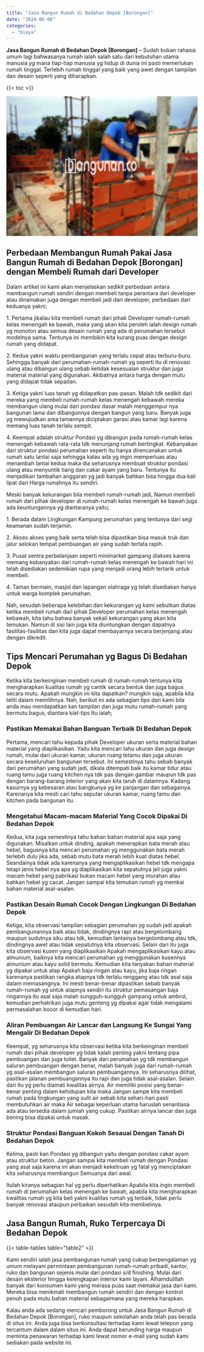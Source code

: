 ```yaml
---
title: "Jasa Bangun Rumah di Bedahan Depok [Borongan]"
date: "2024-06-08"
categories: 
  - "biaya"
---
```


**Jasa Bangun Rumah di Bedahan Depok \[Borongan\]** – Sudah bukan rahasia umum lagi bahwasanya rumah ialah salah satu dari kebutuhan utama manusia yg mana tiap-tiap manusia yg hidup di dunia ini pasti memerlukan rumah tinggal. Terlebih rumah tinggal yang baik yang awet dengan tampilan dan desain seperti yang diharapkan.

{{< toc >}}

![Jasa Bangun Rumah di Bedahan Depok [Borongan]](/images/borong-bangunan-17.png)

## Perbedaan Membangun Rumah Pakai Jasa Bangun Rumah di Bedahan Depok \[Borongan\] dengan Membeli Rumah dari Developer

Dalam artikel ini kami akan menjelaskan sedikit perbedaan antara membangun rumah sendiri dengan membeli tanpa perantara dari developer atau dinamakan juga dengan membeli jadi dari developer, perbedaan dari keduanya yakni;

1\. Pertama jikalau kita membeli rumah dari pihak Developer rumah-rumah kelas menengah ke bawah, maka yang akan kita peroleh ialah design rumah yg monoton atau semua desain rumah yang ada di perumahan tersebut modelnya sama. Tentunya ini membikin kita kurang puas dengan design rumah yang didapat.

2\. Kedua yakni waktu pembangunan yang terlalu cepat atau terburu-buru. Sehingga banyak dari perumahan-rumah-rumah yg seperti itu di renovasi ulang atau dibangun ulang sebab ketidak kesesuaian struktur dan juga material material yang digunakan. Akibatnya antara harga dengan mutu yang didapat tidak sepadan.

3\. Ketiga yakni luas tanah yg didapatkan pas-pasan. Malah tdk sedikit dari mereka yang membeli rumah-rumah kelas menengah kebawah mereka membangun ulang mulai dari pondasi dasar malah menggempur nya bangunan lama dan dibangunnya dengan bangun yang baru. Banyak juga yg mewujudkan area tamannya diciptakan garasi atau kamar lagi karena memang luas tanah terlalu sempit.

4\. Keempat adalah struktur Pondasi yg dibangun pada rumah-rumah kelas menengah kebawah rata-rata tdk menunjang rumah bertingkat. Kebanyakan dari struktur pondasi perumahan seperti itu hanya direncanakan untuk rumah satu lantai saja sehingga kalau ada yg ingin memperluas atau menambah lantai kedua maka dia seharusnya membuat struktur pondasi ulang atau menyuntik tiang dan cakar ayam yang baru. Tentunya itu menjadikan tambahan anggaran yg jadi banyak bahkan bisa hingga dua kali lipat dari Harga rumahnya itu sendiri.

Meski banyak kekurangan bila membeli rumah-rumah jadi, Namun membeli rumah dari pihak developer di rumah-rumah kelas menengah ke bawah juga ada keuntungannya yg diantaranya yaitu;

1\. Berada dalam Lingkungan Kampung perumahan yang tentunya dari segi keamanan sudah terjamin.

2\. Akses akses yang baik serta telah bisa dipastikan bisa masuk truk dan jalur selokan tempat pembuangan air yang sudah tertata rapih.

3\. Pusat sentra perbelanjaan seperti minimarket gampang diakses karena memang kebanyakan dari rumah-rumah kelas menengah ke bawah hari ini telah disediakan sedemikian rupa yang menjadi orang lebih tertarik untuk membeli.

4\. Taman bermain, masjid dan lapangan olahraga yg telah disediakan hanya untuk warga komplek perumahan.

Nah, sesudah beberapa kelebihan dan kekurangan yg kami sebutkan diatas ketika membeli rumah dari pihak Developer perumahan kelas menengah kebawah, kita tahu bahwa banyak sekali kekurangan yang akan kita temukan. Namun di sisi lain juga kita diuntungkan dengan dapatnya fasilitas-fasilitas dan kita juga dapat membayarnya secara berjenjang atau dengan dikredit.

## Tips Mencari Perumahan yg Bagus Di Bedahan Depok

Ketika kita berkeinginan membeli rumah di rumah-rumah tentunya kita mengharapkan kualitas rumah yg cantik secara bentuk dan juga bagus secara mutu. Apakah mungkin ini kita dapatkan? mungkin saja, apabila kita teliti dalam memilihnya. Nah, berikut ini ada sebagian tips dari kami bila anda mau mendapatkan kan tampilan dan juga mutu rumah-rumah yang bermutu bagus, diantara kiat-tips Itu ialah;

### Pastikan Memakai Bahan Banguan Terbaik Di Bedahan Depok

Pertama, mencari tahu kepada pihak Developer ukuran serta material bahan material yang diaplikasikan. Yaitu kita mencari tahu ukuran dan juga design rumah, mulai dari ukuran kamar, ukuran ruang tetamu dan juga ukuran secara keseluruhan bangunan tersebut. Ini semestinya tahu sebab banyak dari perumahan yang sudah jadi, dikala ditempati baik itu kamar tidur atau ruang tamu juga ruang kitchen nya tdk pas dengan gambar maupun tdk pas dengan barang-barang interior yang akan kita taruh di dalamnya. Kadang kasurnya yg kebesaran atau bangkunya yg ke panjangan dan sebagainya. Karenanya kita mesti cari tahu seputar ukuran kamar, ruang tamu dan kitchen pada bangunan itu.

### Mengetahui Macam-macam Material Yang Cocok Dipakai Di Bedahan Depok

Kedua, kita juga semestinya tahu bahan bahan material apa saja yang digunakan. Misalkan untuk dinding, apakah menerapkan bata merah atau hebel, bagusnya kita mencari perumahan yg menggunakan bata merah terlebih dulu jika ada, sebab mutu bata merah lebih kuat diatas hebel. Seandainya tidak ada karenanya yang mengaplikasikan hebel tdk mengapa tetapi jenis hebel nya apa yg diaplikasikan kita sepatutnya jeli juga yakni macam hebel yang pabrikasi bukan macam hebel yang murahan atau bahkan hebel yg cacat. Jangan sampai kita temukan rumah yg memkai bahan material asal-asalan.

### Pastikan Desain Rumah Cocok Dengan Lingkungan Di Bedahan Depok

Ketiga, kita observasi tampilan sebagian perumahan yg sudah jadi apakah pembangunannya baik atau tidak, dindingnya rapi atau bergelombang maupun sudutnya siku atau tdk, kemudian lantainya bergelombang atau tdk, dindingnya awet atau tidak sepatutnya kita observasi. Selain dari itu juga kita observasi kusen yang diaplikasikan Apakah mengaplikasikan kayu atau almunium, baiknya kita mencari perumahan yg menggunakan kusennya almunium atau kayu solid bermutu. Kemudian kita tanyakan bahan material yg dipakai untuk atap Apakah baja ringan atau kayu, jika baja ringan karenanya pastikan rangka atapnya tdk terlalu renggang atau tdk asal saja dalam memasangnya. Ini mesti benar-benar dipastikan sebab banyak rumah-rumah yg untuk atapnya sendiri itu struktur pemasangan baja ringannya itu asal saja malah sungguh-sungguh gampang untuk ambrol, kemudian perhatrikan juga mutu genteng yg dipakai agar tidak mengalami permasalahan bocor di kemudian hari.

### Aliran Pembuangan Air Lancar dan Langsung Ke Sungai Yang Mengalir Di Bedahan Depok

Keempat, yg seharusnya kita observasi ketika kita berkeinginan membeli rumah dari pihak developer yg tidak kalah penting yakni tentang pipa pembuangan dan juga toilet. Banyak dari perumahan yg tdk membangun saluran pembuangan dengan benar, malah banyak juga dari rumah-rumah yg asal-asalan membangun saluran pembuangannya. Ini seharusnya dilihat, pastikan jalanan pembuangannya itu rapi dan juga tidak asal-asalan. Selain dari itu yg perlu diamati kwalitas airnya. Air memiliki posisi yang benar-benar penting dalam kehidupan kita maka Jangan sampe kita membeli rumah pada lingkungan yang sulit air sebab kita sehari-hari pasti membutuhkan air maka Air sebagai keperluan utama haruslah senantiasa ada atau tersedia dalam jumlah yang cukup. Pastikan airnya lancar dan juga bening bisa dipakai untuk masak.

### Struktur Pondasi Banguan Kokoh Sesauai Dengan Tanah Di Bedahan Depok

Kelima, pasti kan Pondasi yg dibangun yaitu dengan pondasi cakar ayam atau struktur beton. Jangan sampai kita membeli rumah dengan Pondasi yang asal saja karena ini akan menjadi kekeliruan yg fatal yg menciptakan kita seharusnya membangun Semuanya dari awal.

Itulah kiranya sebagian hal yg perlu diperhatikan Apabila kita ingin membeli rumah di perumahan kelas menengah ke bawah, apabila kita mengharapkan kwalitas rumah yg kita beli yakni kualitas rumah yg terbaik, tidak perlu banyak renovasi ataupun perbaikan sesudah kita membelinya.

## Jasa Bangun Rumah, Ruko Terpercaya Di Bedahan Depok

{{< table-tables table="table2" >}}

Kami sendiri ialah jasa pembangunan rumah yang cukup berpengalaman yg umum melayani permintaan pembangunan rumah-rumah pribadi, kantor, ruko dan bangunan sejenis mulai dari pondasi s/d finishing. Mulai dari desain eksterior hingga kelengkapan interior kami layani. Alhamdulillah banyak dari konsumen kami yang merasa puas saat memakai jasa dari kami. Mereka bisa menikmati membangun rumah sendiri dan dengan kontrol penuh pada mutu bahan material sebagaimana yang mereka harapkan.

Kalau anda ada sedang mencari pemborong untuk Jasa Bangun Rumah di Bedahan Depok \[Borongan\], ruko maupun sekolahan anda telah pas berada di situs ini. Anda juga bisa berkonsultasi terhadap kami lewat telepon yang tercantum dalam dalam situs ini. Anda dapat berunding harga maupun meminta penawaran terhadap kami lewat nomor e-mail yang sudah kami sediakan pada website ini.
